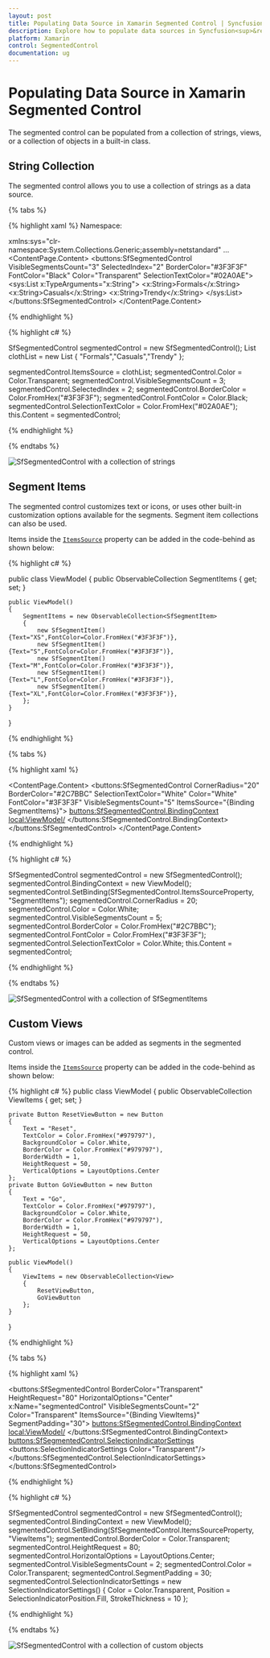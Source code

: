 ```yaml
---
layout: post
title: Populating Data Source in Xamarin Segmented Control | Syncfusion<sup>&reg;</sup>
description: Explore how to populate data sources in Syncfusion<sup>&reg;</sup> Xamarin Segmented Control (SfSegmentedControl).
platform: Xamarin
control: SegmentedControl
documentation: ug
---
```


# Populating Data Source in Xamarin Segmented Control

The segmented control can be populated from a collection of strings, views, or a collection of objects in a built-in class.

## String Collection

The segmented control allows you to use a collection of strings as a data source.

{% tabs %}

{% highlight xaml %}
Namespace:

xmlns:sys="clr-namespace:System.Collections.Generic;assembly=netstandard"
...
<ContentPage.Content>
    <buttons:SfSegmentedControl  
        VisibleSegmentsCount="3"
        SelectedIndex="2"
        BorderColor="#3F3F3F"
        FontColor="Black"
        Color="Transparent"
        SelectionTextColor="#02A0AE"> 
        <sys:List x:TypeArguments="x:String">
            <x:String>Formals</x:String>
            <x:String>Casuals</x:String>
            <x:String>Trendy</x:String>
        </sys:List>
    </buttons:SfSegmentedControl>
</ContentPage.Content>

{% endhighlight %}

{% highlight c# %}

SfSegmentedControl segmentedControl = new SfSegmentedControl();
List<string> clothList = new List<string>
{
    "Formals","Casuals","Trendy"
};

segmentedControl.ItemsSource = clothList;
segmentedControl.Color = Color.Transparent;
segmentedControl.VisibleSegmentsCount = 3;
segmentedControl.SelectedIndex = 2;
segmentedControl.BorderColor = Color.FromHex("#3F3F3F");
segmentedControl.FontColor = Color.Black;
segmentedControl.SelectionTextColor = Color.FromHex("#02A0AE");
this.Content = segmentedControl;

{% endhighlight %}

{% endtabs %}

![SfSegmentedControl with a collection of strings](images/Data-source/Xamarin_Forms_string.png)

## Segment Items

The segmented control customizes text or icons, or uses other built-in customization options available for the segments. Segment item collections can also be used.

Items inside the [`ItemsSource`](https://help.syncfusion.com/cr/xamarin/Syncfusion.XForms.Buttons.SfSegmentedControl.html#Syncfusion_XForms_Buttons_SfSegmentedControl_ItemsSource) property can be added in the code-behind as shown below:

{% highlight c# %}

public class ViewModel
{
    public ObservableCollection<SfSegmentItem> SegmentItems { get; set; }

    public ViewModel()
    {
        SegmentItems = new ObservableCollection<SfSegmentItem>
        {
            new SfSegmentItem(){Text="XS",FontColor=Color.FromHex("#3F3F3F")},
            new SfSegmentItem(){Text="S",FontColor=Color.FromHex("#3F3F3F")},
            new SfSegmentItem(){Text="M",FontColor=Color.FromHex("#3F3F3F")},
            new SfSegmentItem(){Text="L",FontColor=Color.FromHex("#3F3F3F")},
            new SfSegmentItem(){Text="XL",FontColor=Color.FromHex("#3F3F3F")},
        };
    }
}

{% endhighlight %}

{% tabs %}

{% highlight xaml %}

<ContentPage.Content>
    <buttons:SfSegmentedControl 
        CornerRadius="20"
        BorderColor="#2C7BBC"
        SelectionTextColor="White"
        Color="White"
        FontColor="#3F3F3F"
        VisibleSegmentsCount="5"
        ItemsSource="{Binding SegmentItems}">
        <buttons:SfSegmentedControl.BindingContext>
             <local:ViewModel/>
        </buttons:SfSegmentedControl.BindingContext>
    </buttons:SfSegmentedControl>
</ContentPage.Content>

{% endhighlight %}

{% highlight c# %}

SfSegmentedControl segmentedControl = new SfSegmentedControl();
segmentedControl.BindingContext = new ViewModel();
segmentedControl.SetBinding(SfSegmentedControl.ItemsSourceProperty, "SegmentItems");
segmentedControl.CornerRadius = 20;
segmentedControl.Color = Color.White;
segmentedControl.VisibleSegmentsCount = 5;
segmentedControl.BorderColor = Color.FromHex("#2C7BBC");
segmentedControl.FontColor = Color.FromHex("#3F3F3F");
segmentedControl.SelectionTextColor = Color.White;
this.Content = segmentedControl;

{% endhighlight %}

{% endtabs %} 

![SfSegmentedControl with a collection of SfSegmentItems](images/Data-source/Xamarin_Forms_SegmentItemCollection.png)

## Custom Views

Custom views or images can be added as segments in the segmented control.

Items inside the [`ItemsSource`](https://help.syncfusion.com/cr/xamarin/Syncfusion.XForms.Buttons.SfSegmentedControl.html#Syncfusion_XForms_Buttons_SfSegmentedControl_ItemsSource) property can be added in the code-behind as shown below:

{% highlight c# %}
public class ViewModel
{
    public ObservableCollection<View> ViewItems { get; set; }

    private Button ResetViewButton = new Button
    {
        Text = "Reset",
        TextColor = Color.FromHex("#979797"),
        BackgroundColor = Color.White,
        BorderColor = Color.FromHex("#979797"),
        BorderWidth = 1,
        HeightRequest = 50,
        VerticalOptions = LayoutOptions.Center
    };
    private Button GoViewButton = new Button
    {
        Text = "Go",
        TextColor = Color.FromHex("#979797"),
        BackgroundColor = Color.White,
        BorderColor = Color.FromHex("#979797"),
        BorderWidth = 1,
        HeightRequest = 50,
        VerticalOptions = LayoutOptions.Center
    };

    public ViewModel()
    {
        ViewItems = new ObservableCollection<View>
        {
            ResetViewButton,
            GoViewButton
        };
    }
}

{% endhighlight %}

{% tabs %}

{% highlight xaml %}

 <buttons:SfSegmentedControl
        BorderColor="Transparent" 
        HeightRequest="80"
        HorizontalOptions="Center"
        x:Name="segmentedControl"
        VisibleSegmentsCount="2"
        Color="Transparent"
        ItemsSource="{Binding ViewItems}"
        SegmentPadding="30">
        <buttons:SfSegmentedControl.BindingContext>
            <local:ViewModel/>
        </buttons:SfSegmentedControl.BindingContext>
        <buttons:SfSegmentedControl.SelectionIndicatorSettings>
            <buttons:SelectionIndicatorSettings Color="Transparent"/>
        </buttons:SfSegmentedControl.SelectionIndicatorSettings>
    </buttons:SfSegmentedControl>

 {% endhighlight %}

{% highlight c# %}
      
SfSegmentedControl segmentedControl = new SfSegmentedControl();
segmentedControl.BindingContext = new ViewModel();
segmentedControl.SetBinding(SfSegmentedControl.ItemsSourceProperty, "ViewItems");
segmentedControl.BorderColor = Color.Transparent;
segmentedControl.HeightRequest = 80;
segmentedControl.HorizontalOptions = LayoutOptions.Center;
segmentedControl.VisibleSegmentsCount = 2;
segmentedControl.Color = Color.Transparent;
segmentedControl.SegmentPadding = 30;
segmentedControl.SelectionIndicatorSettings = new SelectionIndicatorSettings()
{
    Color = Color.Transparent,
    Position = SelectionIndicatorPosition.Fill,
    StrokeThickness = 10
};

{% endhighlight %}

{% endtabs %}

![SfSegmentedControl with a collection of custom objects](images/Data-source/Xamarin_Forms_ViewCollection.png)
